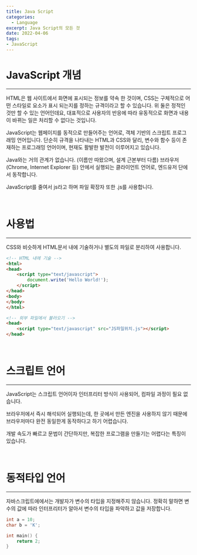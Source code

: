 ```yaml
---
title: Java Script
categories: 
  - Language
excerpt: Java Script의 모든 것
date: 2022-04-06
tags:
- JavaScript
---
```




# JavaScript 개념
---

HTML은 웹 사이트에서 화면에 표시되는 정보를 약속 한 것이며, CSS는 구체적으로 어떤 스타일로 요소가 표시 되는지를 정하는 규격이라고 할 수 있습니다.
위 둘은 정적인 것만 할 수 있는 언어인데요, 대표적으로 사용자의 반응에 따라 유동적으로 화면과 내용이 바뀌는 일은 처리할 수 없다는 것입니다.

JavaScript는 웹페이지를 동적으로 만들어주는 언어로, 객체 기반의 스크립트 프로그래밍 언어입니다.
단순히 규격을 나타내는 HTML과 CSS와 달리, 변수와 함수 등이 존재하는 프로그래밍 언어이며, 현재도 활발한 발전이 이루어지고 있습니다.

Java와는 거의 관계가 없습니다. (이름만 따왔으며, 설계 근본부터 다름)
브라우저(Chrome, Internet Explorer 등) 안에서 실행되는 클라이언트 언어로, 엔드유저 단에서 동작합니다.

JavaScript를 줄여서 js라고 하며 파일 확장자 또한 .js를 사용합니다.

<br />


# 사용법
---

CSS와 비슷하게 HTML문서 내에 기술하거나 별도의 파일로 분리하여 사용합니다.

```html
<!-- HTML 내에 기술 -->
<html>
<head>
	<script type="text/javascript">
		document.write('Hello World!');
	</script>
</head>
<body>
</body>
</html>
```

```html
<!-- 외부 파일에서 불러오기 -->
<head>
	<script type="text/javascript" src="JS파일위치.js"></script>
</head>
```

<br />


# 스크립트 언어
---

JavaScript는 스크립트 언어이자 인터프리터 방식이 사용되어, 컴파일 과정이 필요 없습니다.

브라우저에서 즉시 해석되어 실행되는데, 한 곳에서 만든 엔진을 사용하지 않기 때문에
브라우저마다 완전 동일한게 동작하다고 하기 어렵습니다.

개발 속도가 빠르고 문법이 간단하지만, 복잡한 프로그램을 만들기는 어렵다는 특징이 있습니다.

<br />

# 동적타입 언어
---

자바스크립트에에서는 개발자가 변수의 타입을 지정해주지 않습니다.
정확히 말하면 변수의 값에 따라 인터프리터가 알아서 변수의 타입을 파악하고 값을 저장합니다.

```C
int a = 10;
char b = 'K';

int main() {
	return 2;
}
```
